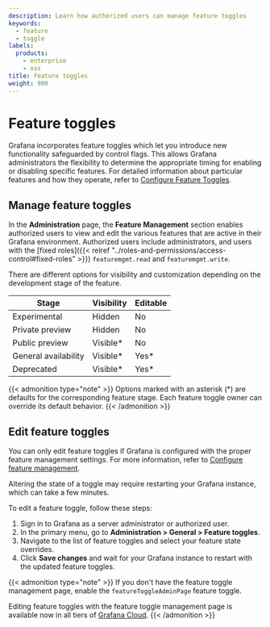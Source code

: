 ```yaml
---
description: Learn how authorized users can manage feature toggles
keywords:
  - feature
  - toggle
labels:
  products:
    - enterprise
    - oss
title: Feature toggles
weight: 900
---
```


# Feature toggles

Grafana incorporates feature toggles which let you introduce new functionality safeguarded by control flags. This allows Grafana administrators the flexibility to determine the appropriate timing for enabling or disabling specific features.
For detailed information about particular features and how they operate, refer to [Configure Feature Toggles](https://grafana.com/docs/grafana/<GRAFANA_VERSION>/setup-grafana/configure-grafana/feature-toggles/).

## Manage feature toggles

In the **Administration** page, the **Feature Management** section enables authorized users to view and edit the various features that are active in their Grafana environment.
Authorized users include administrators, and users with the [fixed roles]({{< relref "../roles-and-permissions/access-control#fixed-roles" >}}) `featuremgmt.read` and `featuremgmt.write`.

There are different options for visibility and customization depending on the development stage of the feature.

| Stage                | Visibility | Editable |
| -------------------- | ---------- | -------- |
| Experimental         | Hidden     | No       |
| Private preview      | Hidden     | No       |
| Public preview       | Visible\*  | No       |
| General availability | Visible\*  | Yes\*    |
| Deprecated           | Visible\*  | Yes\*    |

{{< admonition type="note" >}}
Options marked with an asterisk (\*) are defaults for the corresponding feature stage.
Each feature toggle owner can override its default behavior.
{{< /admonition >}}

## Edit feature toggles

You can only edit feature toggles if Grafana is configured with the proper feature management settings.
For more information, refer to [Configure feature management](https://grafana.com/docs/grafana/<GRAFANA_VERSION>/setup-grafana/configure-grafana/feature-toggles/#configure-feature-management).

Altering the state of a toggle may require restarting your Grafana instance, which can take a few minutes.

To edit a feature toggle, follow these steps:

1. Sign in to Grafana as a server administrator or authorized user.
1. In the primary menu, go to **Administration > General > Feature toggles**.
1. Navigate to the list of feature toggles and select your feature state overrides.
1. Click **Save changes** and wait for your Grafana instance to restart with the updated feature toggles.

{{< admonition type="note" >}}
If you don't have the feature toggle management page, enable the `featureToggleAdminPage` feature toggle.

Editing feature toggles with the feature toggle management page is available now in all tiers of [Grafana Cloud](/docs/grafana-cloud/).
{{< /admonition >}}
